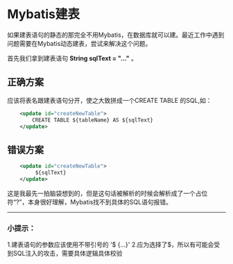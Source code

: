 # Mybatis建表

如果建表语句的静态的那完全不用Mybatis，在数据库就可以建。最近工作中遇到问题需要在Mybatis动态建表，尝试来解决这个问题。


首先我们拿到建表语句 **String sqlText = "..."** 。
## 正确方案
应该将表名跟建表语句分开，使之大致拼成一个CREATE TABLE 的SQL,如：
```xml
    <update id="createNewTable">
        CREATE TABLE ${tableName} AS ${sqlText}
    </update>
```



## 错误方案
```xml
    <update id="createNewTable">
         ${sqlText}
    </update>
```
这是我最先一拍脑袋想到的，但是这句话被解析的时候会解析成了一个占位符“?”，本身很好理解，Mybatis找不到具体的SQL语句报错。

---
### 小提示：
1.建表语句的参数应该使用不带引号的 '$ {...}'
2.应为选择了$，所以有可能会受到SQL注入的攻击，需要具体逻辑具体校验
<comment/>